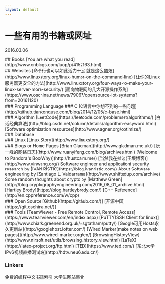 ```yaml
---
layout: default
---
```


# 一些有用的书籍或网址
2016.03.06

<div id="2"></div>
## Books
[You are what you read](http://www.cnblogs.com/luop/p/4152163.html)

<div id="3"></div>
## Websites
[命令行也可以如此活力十足 就是这么酷炫](http://www.linuxstory.org/linux-humor-on-the-command-line)
[让你的Linux服务器更安全的方法](http://www.linuxstory.org/four-ways-to-make-your-linux-server-more-security/)
[面向物联网的几大开源操作系统](https://www.oschina.net/news/79067/opensource-iot-systems?from=20161120)

<div id="3.1"></div>
### Programming Language
### C
[C语言中你想不到的一些问题](http://github.tiankonguse.com/blog/2014/12/05/c-base.html)

<div id="3.2"></div>
### Algorithm
[LeetCode](https://leetcode.com/problemset/algorithms/)
[白话经典算法](http://blog.csdn.net/column/details/algorithm-easyword.html)
[Software optimization resources](http://www.agner.org/optimize/)

<div id="3.3"></div>
### Database

<div id="3.4"></div>
### Linux
[Linux Story](http://www.linuxstory.org/)

<div id="3.5"></div>
### Blogs or Home Pages
[Brian Gladman](http://www.gladman.me.uk/)
[阮一峰的网络日志](http://www.ruanyifeng.com/blog/archives.html)
[Welcome to Pandora's Box(Why)](http://hustcalm.me/)
[当然我在扯淡(王垠博客)](http://www.yinwang.org/)
Software engineer and applicationi security research by [IVAN RISTIC](https://blog.ivanristic.com/)
About Software engineering by [Santiago L. Valdarrama](http://www.shiftedup.com/archive)
Some random thoughts about crypto by [Matthew Green](http://blog.cryptographyengineering.com/2016_08_01_archive.html)
[Hartley Brody](https://blog.hartleybrody.com/)
[C++ Reference](http://en.cppreference.com/w/cpp)


<div id="3.6"></div>
### Open Source
[Github](https://github.com/)]
[开源中国](https://git.oschina.net/)]

<div id="3.7"></div>
### Tools
[TeamViewer - Free Remote Control, Remote Access](https://www.teamviewer.com/en/index.aspx)
[PuTTY(SSH Client for linux)](http://www.chiark.greenend.org.uk/~sgtatham/putty/)
[Google可用Hosts永久更新站](http://googlehost.lofter.com/)
[Wired Marker(make notes on web pages)](http://www.wired-marker.org/en/)
[BrowsingHistoryView](http://www.nirsoft.net/utils/browsing_history_view.html)
[LaTeX](https://latex-project.org/ftp.html)
[TED](https://www.ted.com/)
[东北大学IPv6视频直播测试站](http://hdtv.neu6.edu.cn/)

### Linkers
[免费的编程中文书籍索引](https://github.com/justjavac/free-programming-books-zh_CN)
[大学生网站集合](https://github.com/Xuanwo/WebsitesForStudents)



